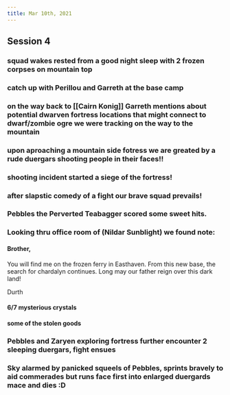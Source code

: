 ```yaml
---
title: Mar 10th, 2021
---
```


## Session 4
### squad wakes rested from a good night sleep with 2 frozen corpses on mountain top
### catch up with Perillou and Garreth at the base camp
### on the way back to [[Cairn Konig]] Garreth mentions about potential dwarven fortress locations that might connect to dwarf/zombie ogre we were tracking on the way to the mountain
### upon aproaching a mountain side fotress we are greated by a rude duergars shooting people in their faces!!
### shooting incident started a siege of the fortress!
### after slapstic comedy of a fight our brave squad prevails!
### Pebbles the Perverted Teabagger scored some sweet hits.
### Looking thru office room of (Nildar Sunblight) we found note:
#### Brother,

You will find me on the frozen ferry in Easthaven. From this new base, the search for chardalyn continues. Long may our father reign over this dark land!

Durth
#### 6/7 mysterious crystals
#### some of the stolen goods
### Pebbles and Zaryen exploring fortress further encounter 2 sleeping duergars, fight ensues
### Sky alarmed by panicked squeels of Pebbles, sprints bravely to aid commerades but runs face first into enlarged duergards mace and dies :D
###
